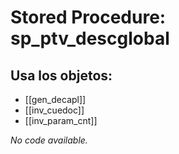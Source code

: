 # Stored Procedure: sp_ptv_descglobal

## Usa los objetos:
- [[gen_decapl]]
- [[inv_cuedoc]]
- [[inv_param_cnt]]

*No code available.*
